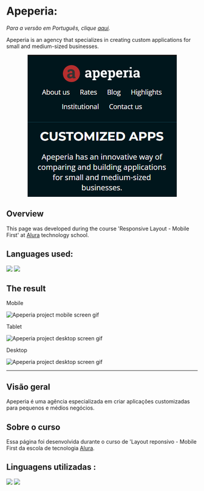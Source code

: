 # Apeperia: 

_Para a versão em Português, clique [aqui](#portuguese)._

Apeperia is an agency that specializes in creating custom applications for small and medium-sized businesses.

<div align='center'>
  <figure>
    <a href='https://bo83dev.github.io/apeperia-project/' target='_blank'>
      <img src='./src/img/apeperia_banner.png'>
    </a>
  </figure>
</div>


## Overview

This page was developed during the course 'Responsive Layout - Mobile First' at [Alura](https://www.alura.com.br) technology school.

## Languages used:

<div>
  <img src="https://img.shields.io/badge/HTML5-E34F26?style=for-the-badge&logo=html5&logoColor=white">
  <img src="https://img.shields.io/badge/CSS3-1572B6?style=for-the-badge&logo=css3&logoColor=white">
</div>

## The result

Mobile

<img src="./apeperia-mobile-screen.gif" alt="Apeperia project mobile screen gif">

Tablet 

<img src="./apeperia-tablet-screen.gif" alt="Apeperia project desktop screen gif">

Desktop 

<img src="./apeperia-desktop-screen.gif" alt="Apeperia project desktop screen gif">

---

<div id="portuguese">

## Visão geral

Apeperia é uma agência especializada em criar aplicações customizadas para pequenos e médios negócios.
 
## Sobre o curso

Essa página foi desenvolvida durante o curso de 'Layout reponsivo - Mobile First da escola de tecnologia [Alura](https://www.alura.com.br).
  
  
## Linguagens utilizadas :

  <div>
    <img src="https://img.shields.io/badge/HTML5-E34F26?style=for-the-badge&logo=html5&logoColor=white">
    <img src="https://img.shields.io/badge/CSS3-1572B6?style=for-the-badge&logo=css3&logoColor=white">
  </div>
</div>  
  
